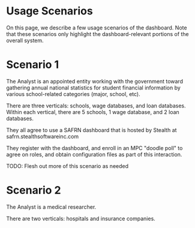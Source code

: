# Usage Scenarios

On this page, we describe a few usage scenarios of the dashboard.  Note that these scenarios only highlight the dashboard-relevant portions of the overall system.

# Scenario 1

The Analyst is an appointed entity working with the government toward gathering annual national statistics for student financial information by various school-related categories (major, school, etc).

There are three verticals: schools, wage databases, and loan databases.  Within each vertical, there are 5 schools, 1 wage database, and 2 loan databases.

They all agree to use a SAFRN dashboard that is hosted by Stealth at safrn.stealthsoftwareinc.com

They register with the dashboard, and enroll in an MPC "doodle poll" to agree on roles, and obtain configuration files as part of this interaction.

TODO: Flesh out more of this scenario as needed

# Scenario 2

The Analyst is a medical researcher.

There are two verticals: hospitals and insurance companies.